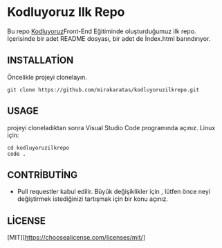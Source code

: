 # Kodluyoruz Ilk Repo
 Bu repo [Kodluyoruz](https://www.kodluyoruz.org)Front-End Eğitiminde oluşturduğumuz ilk repo. İçerisinde bir adet README dosyası, bir adet de İndex.html barındırıyor.
## INSTALLATİON 

  Öncelikle projeyi clonelayın.

```git clone https://github.com/mirakaratas/kodluyoruzilkrepo.git```
## USAGE
 projeyi cloneladıktan sonra Visual Studio Code programında açınız.
Linux için:
```
cd kodluyoruzilkrepo
code . 
 ```
 ## CONTRİBUTİNG
 - Pull requestler kabul edilir. Büyük değişiklikler için , lütfen önce neyi değiştirmek istediğinizi tartışmak için bir konu açınız.
 ## LİCENSE
 [MIT][https://choosealicense.com/licenses/mit/]

